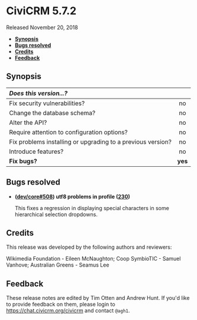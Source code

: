 # CiviCRM 5.7.2

Released November 20, 2018

- **[Synopsis](#synopsis)**
- **[Bugs resolved](#bugs)**
- **[Credits](#credits)**
- **[Feedback](#feedback)**

## <a name="synopsis"></a>Synopsis

| *Does this version...?*                                         |         |
|:--------------------------------------------------------------- |:-------:|
| Fix security vulnerabilities?                                   |   no    |
| Change the database schema?                                     |   no    |
| Alter the API?                                                  |   no    |
| Require attention to configuration options?                     |   no    |
| Fix problems installing or upgrading to a previous version?     |   no    |
| Introduce features?                                             |   no    |
| **Fix bugs?**                                                   | **yes** |

## <a name="bugs"></a>Bugs resolved

- **([dev/core#508](https://lab.civicrm.org/dev/core/issues/508)) utf8 problems
  in profile ([230](https://github.com/civicrm/civicrm-packages/pull/230))**

  This fixes a regression in displaying special characters in some hierarchical
  selection dropdowns.

## <a name="credits"></a>Credits

This release was developed by the following authors and reviewers:

Wikimedia Foundation - Eileen McNaughton; Coop SymbioTIC - Samuel Vanhove;
Australian Greens - Seamus Lee

## <a name="feedback"></a>Feedback

These release notes are edited by Tim Otten and Andrew Hunt.  If you'd like to
provide feedback on them, please login to https://chat.civicrm.org/civicrm and
contact `@agh1`.
